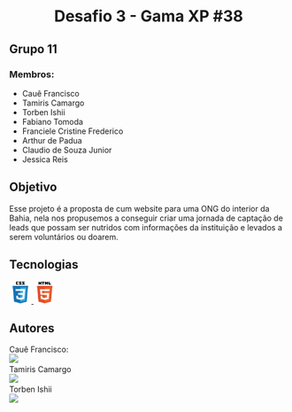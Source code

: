<h1 align="center">Desafio 3 - Gama XP #38</h1>

## <b>Grupo 11</b>
### Membros:
<body>
<ul>
<li>Cauê Francisco</li>
<li>Tamiris Camargo</li>
<li>Torben Ishii</li>
<li>Fabiano Tomoda</li>
<li>Franciele Cristine Frederico</li>
<li>Arthur de Padua</li>
<li>Claudio de Souza Junior</li>
<li>Jessica Reis</li>
</ul>
</body>  

## <b>Objetivo</b>
Esse projeto é a proposta de cum website para uma ONG do interior da Bahia, nela nos propusemos a conseguir criar uma jornada de captação de leads que possam ser nutridos com informações da instituição e levados a serem voluntários ou doarem.  

## <b>Tecnologias</b>

<p align="left"> <a href="https://www.w3schools.com/css/" target="_blank"> <img src="https://raw.githubusercontent.com/devicons/devicon/master/icons/css3/css3-original-wordmark.svg" alt="css3" width="40" height="40"/> </a> <a href="https://www.w3.org/html/" target="_blank"> <img src="https://raw.githubusercontent.com/devicons/devicon/master/icons/html5/html5-original-wordmark.svg" alt="html5" width="40" height="40"/> </a> </p>

## <b>Autores</b>

Cauê Francisco: 
<br>
 <a href="https://github.com/cauefrancisco" target="_blank"><img src="https://img.shields.io/badge/GitHub-100000?style=for-the-badge&logo=github&logoColor=white" target="_blank"></a> 
<br>
Tamiris Camargo
<br>
 <a href="https://github.com/TamirisCamargo" target="_blank"><img src="https://img.shields.io/badge/GitHub-100000?style=for-the-badge&logo=github&logoColor=white" target="_blank"></a> 
<br>
Torben Ishii
<br>
 <a href="https://github.com/torbenish" target="_blank"><img src="https://img.shields.io/badge/GitHub-100000?style=for-the-badge&logo=github&logoColor=white" target="_blank"></a>

